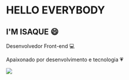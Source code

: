 # HELLO EVERYBODY

## I'M ISAQUE :smile:

Desenvolvedor Front-end :computer:

Apaixonado por desenvolvimento e tecnologia :heartpulse:

<img src="{https://img.shields.io/badge/LinkedIn-0077B5?style=for-the-badge&logo=linkedin&logoColor=white}" />

